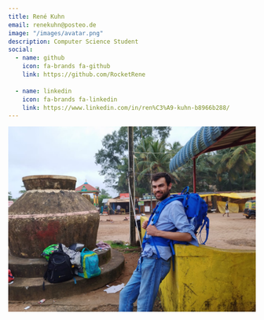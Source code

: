 ```yaml
---
title: René Kuhn
email: renekuhn@posteo.de
image: "/images/avatar.png"
description: Computer Science Student
social:
  - name: github
    icon: fa-brands fa-github
    link: https://github.com/RocketRene

  - name: linkedin
    icon: fa-brands fa-linkedin
    link: https://www.linkedin.com/in/ren%C3%A9-kuhn-b8966b288/
---
```




![](/images/rene-india.jpg)